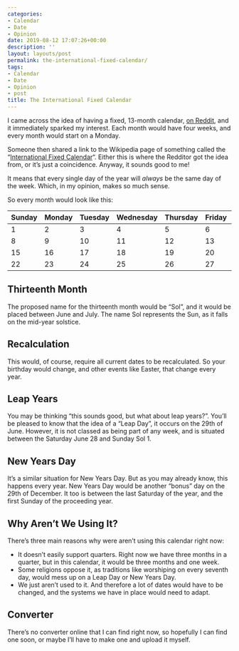```yaml
---
categories:
- Calendar
- Date
- Opinion
date: 2019-08-12 17:07:26+00:00
description: ''
layout: layouts/post
permalink: the-international-fixed-calendar/
tags:
- Calendar
- Date
- Opinion
- post
title: The International Fixed Calendar
---
```


<p>I came across the idea of having a fixed, 13-month calendar, <a href="https://www.reddit.com/r/DesignPorn/comments/cowwk2/let_us_make_this_international_fixed_calendar_work/">on Reddit</a>, and it immediately sparked my interest. Each month would have four weeks, and every month would start on a Monday.</p>
<p>Someone then shared a link to the Wikipedia page of something called the &#8220;<a href="https://en.m.wikipedia.org/wiki/International_Fixed_Calendar">International Fixed Calendar</a>&#8220;. Either this is where the Redditor got the idea from, or it&#8217;s just a coincidence. Anyway, it sounds good to me!</p>
<p>It means that every single day of the year will <em>always</em> be the same day of the week. Which, in my opinion, makes so much sense.</p>
<p>So every month would look like this:</p>
<table>
<thead>
<tr>
<th><strong>Sunday</strong></th>
<th><strong>Monday</strong></th>
<th><strong>Tuesday</strong></th>
<th><strong>Wednesday</strong></th>
<th><strong>Thursday</strong></th>
<th><strong>Friday</strong></th>
<th><strong>Saturday</strong></th>
</tr>
</thead>
<tbody>
<tr>
<td>1</td>
<td>2</td>
<td>3</td>
<td>4</td>
<td>5</td>
<td>6</td>
<td>7</td>
</tr>
<tr>
<td>8</td>
<td>9</td>
<td>10</td>
<td>11</td>
<td>12</td>
<td>13</td>
<td>14</td>
</tr>
<tr>
<td>15</td>
<td>16</td>
<td>17</td>
<td>18</td>
<td>19</td>
<td>20</td>
<td>21</td>
</tr>
<tr>
<td>22</td>
<td>23</td>
<td>24</td>
<td>25</td>
<td>26</td>
<td>27</td>
<td>28</td>
</tr>
</tbody>
</table>
<h2>Thirteenth Month</h2>
<p>The proposed name for the thirteenth month would be &#8220;Sol&#8221;, and it would be placed between June and July. The name Sol represents the Sun, as it falls on the mid-year solstice.</p>
<h2>Recalculation</h2>
<p>This would, of course, require all current dates to be recalculated. So your birthday would change, and other events like Easter, that change every year.</p>
<h2>Leap Years</h2>
<p>You may be thinking &#8220;this sounds good, but what about leap years?&#8221;. You&#8217;ll be pleased to know that the idea of a &#8220;Leap Day&#8221;, it occurs on the 29th of June. However, it is not classed as being part of any week, and is situated between the Saturday June 28 and Sunday Sol 1.</p>
<h2>New Years Day</h2>
<p>It&#8217;s a similar situation for New Years Day. But as you may already know, this happens every year. New Years Day would be another &#8220;bonus&#8221; day on the 29th of December. It too is between the last Saturday of the year, and the first Sunday of the proceeding year.</p>
<h2>Why Aren&#8217;t We Using It?</h2>
<p>There&#8217;s three main reasons why were aren&#8217;t using this calendar right now:</p>
<ul>
<li>It doesn&#8217;t easily support quarters. Right now we have three months in a quarter, but in this calendar, it would be three months and one week.</li>
<li>Some religions oppose it, as traditions like worshiping on every seventh day, would mess up on a Leap Day or New Years Day.</li>
<li>We just aren&#8217;t used to it. And therefore a lot of dates would have to be changed, and the systems we have in place would need to adapt.</li>
</ul>
<h2>Converter</h2>
<p>There&#8217;s no converter online that I can find right now, so hopefully I can find one soon, or maybe I&#8217;ll have to make one and upload it myself.</p>